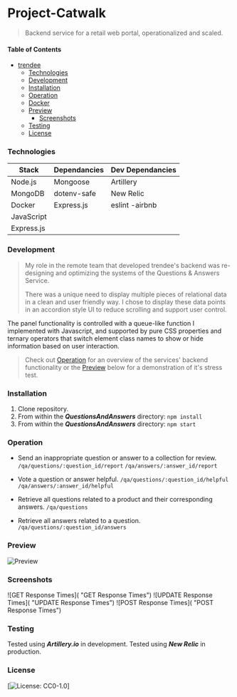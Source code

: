 # Project-Catwalk

> Backend service for a retail web portal, operationalized and scaled.

#### Table of Contents

- [trendee](#trendee)
  - [Technologies](#Technologies)
  - [Development](#Development)
  - [Installation](#Installation)
  - [Operation](#Operation)
  - [Docker](#Docker)
  - [Preview](#Preview)
    - [Screenshots](#Screenshots)
  - [Testing](#Testing)
  - [License](#License)

### Technologies

| Stack      | Dependancies | Dev Dependancies |
| ---------- | ------------ | ---------------- |
| Node.js    | Mongoose     | Artillery        |
| MongoDB    | dotenv-safe  | New Relic        |
| Docker     | Express.js   | eslint -airbnb   |
| JavaScript |
| Express.js |

### Development

> My role in the remote team that developed trendee's backend was re-designing and optimizing the systems of the Questions & Answers Service.
>
> There was a unique need to display multiple pieces of relational data in a clean and user friendly way. I chose to display these data points in an accordion style UI to reduce scrolling and support user control.

The panel functionality is controlled with a queue-like function I implemented with Javascript, and supported by pure CSS properties and ternary operators that switch element class names to show or hide information based on user interaction.

> Check out [Operation](#Operation) for an overview of the services' backend functionality or the [Preview](#Preview) below for a demonstration of it's stress test.

### Installation

1. Clone repository.
2. From within the **_QuestionsAndAnswers_** directory:
   `npm install`
3. From within the **_QuestionsAndAnswers_** directory:
   `npm start`

### Operation

- Send an inappropriate question or answer to a collection for review.
  `/qa/questions/:question_id/report`
  `/qa/answers/:answer_id/report`

- Vote a question or answer helpful.
  `/qa/questions/:question_id/helpful`
  `/qa/answers/:answer_id/helpful`
- Retrieve all questions related to a product and their corresponding answers.
  `/qa/questions`

- Retrieve all answers related to a question.
  `/qa/questions/:question_id/answers`

### Preview

![Preview]()

### Screenshots

![GET Response Times]( "GET Response Times")
![UPDATE Response Times]( "UPDATE Response Times")
![POST Response Times]( "POST Response Times")

### Testing

Tested using **_Artillery.io_** in development.
Tested using **_New Relic_** in production.

### License

[![License: CC0-1.0](https://licensebuttons.net/l/zero/1.0/80x15.png)]
